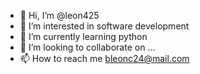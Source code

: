 - 👋 Hi, I’m @leon425
- 👀 I’m interested in software development
- 🌱 I’m currently learning python
- 💞️ I’m looking to collaborate on ...
- 📫 How to reach me bleonc24@mail.com

<!---
Scimitar999/Scimitar999 is a ✨ special ✨ repository because its `README.md` (this file) appears on your GitHub profile.
You can click the Preview link to take a look at your changes.
--->
